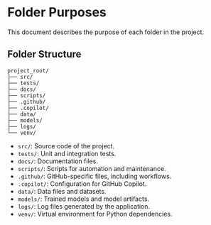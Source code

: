 # Folder Purposes

This document describes the purpose of each folder in the project.

## Folder Structure

```
project_root/
├── src/
├── tests/
├── docs/
├── scripts/
├── .github/
├── .copilot/
├── data/
├── models/
├── logs/
└── venv/
```

- `src/`: Source code of the project.
- `tests/`: Unit and integration tests.
- `docs/`: Documentation files.
- `scripts/`: Scripts for automation and maintenance.
- `.github/`: GitHub-specific files, including workflows.
- `.copilot/`: Configuration for GitHub Copilot.
- `data/`: Data files and datasets.
- `models/`: Trained models and model artifacts.
- `logs/`: Log files generated by the application.
- `venv/`: Virtual environment for Python dependencies.
